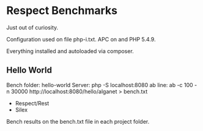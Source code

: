 Respect Benchmarks
==================

Just out of curiosity.

Configuration used on file php-i.txt. APC on and PHP 5.4.9.

Everything installed and autoloaded via composer.

Hello World
-----------

Bench folder: hello-world
Server: php -S localhost:8080 
ab line: ab -c 100 -n 30000 http://localhost:8080/hello/alganet > bench.txt

  * Respect/Rest
  * Silex

Bench results on the bench.txt file in each project folder.


